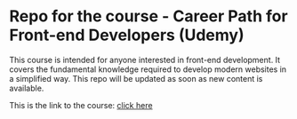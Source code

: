 # Repo for the course - Career Path for Front-end Developers (Udemy)

This course is intended for anyone interested in front-end development. It covers the fundamental knowledge 
required to develop modern websites in a simplified way. This repo will be updated as soon as new content is available.

This is the link to the course: [click here](https://www.udemy.com/course/front-end-developer-road-map-first-step-part1/)
